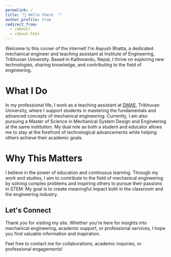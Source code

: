```yaml
---
permalink: /
title: "👋 Hello there  !"
author_profile: true
redirect_from: 
  - /about/
  - /about.html
---
```


Welcome to this corner of the internet! I'm Aayush Bhatta, a dedicated mechanical engineer and teaching assistant at Institute of Engineering, Tribhuvan University. Based in Kathmandu, Nepal, I thrive on exploring new technologies, sharing knowledge, and contributing to the field of engineering.

What I Do
======
In my professional life, I work as a teaching assistant at [DMAE](https://mech.pcampus.edu.np/), Tribhuvan University, where I support students in mastering the fundamentals and advanced concepts of mechanical engineering. Currently, I am also pursuing a Master of Science in Mechanical System Design and Engineering at the same institution. My dual role as both a student and educator allows me to stay at the forefront of technological advancements while helping others achieve their academic goals.

Why This Matters
======
I believe in the power of education and continuous learning. Through my work and studies, I aim to contribute to the field of mechanical engineering by solving complex problems and inspiring others to pursue their passions in STEM. My goal is to create meaningful impact both in the classroom and the engineering industry.




Let's Connect
------
Thank you for visiting my site. Whether you're here for insights into mechanical engineering, academic support, or professional services, I hope you find valuable information and inspiration.

Feel free to contact me for collaborations, academic inquiries, or professional engagements!
